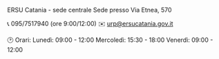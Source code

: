 ERSU Catania - sede centrale
Sede presso Via Etnea, 570

📞 095/7517940 (ore 9:00/12:00)
✉️ urp@ersucatania.gov.it

🕑 Orari:
Lunedì: 09:00 - 12:00
Mercoledì: 15:30 - 18:00
Venerdì: 09:00 - 12:00